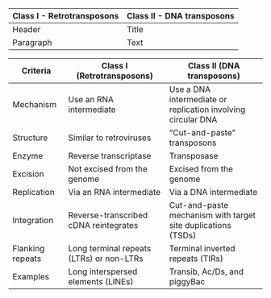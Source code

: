 | Class I - Retrotransposons      |  Class II - DNA transposons |
| ----------- | ----------- |
| Header      | Title       |
| Paragraph   | Text        |


| Criteria         | Class I (Retrotransposons)               | Class II (DNA transposons)                                    |
| ---------------- | ---------------------------------------- | ------------------------------------------------------------- |
| Mechanism        | Use an RNA intermediate                  | Use a DNA intermediate or replication involving circular DNA   |
| Structure        | Similar to retroviruses                   | "Cut-and-paste" transposons                                    |
| Enzyme           | Reverse transcriptase                     | Transposase                                                    |
| Excision         | Not excised from the genome               | Excised from the genome                                         |
| Replication      | Via an RNA intermediate                   | Via a DNA intermediate                                          |
| Integration      | Reverse-transcribed cDNA reintegrates     | Cut-and-paste mechanism with target site duplications (TSDs)  |
| Flanking repeats | Long terminal repeats (LTRs) or non-LTRs | Terminal inverted repeats (TIRs)                                |
| Examples         | Long interspersed elements (LINEs)        | Transib, Ac/Ds, and piggyBac                                    |




